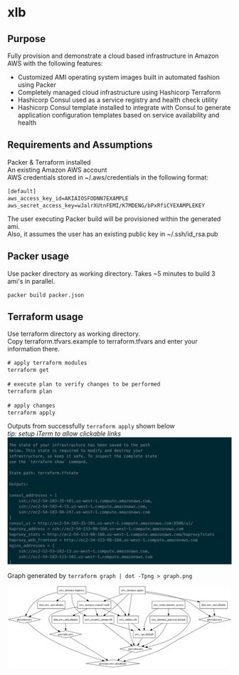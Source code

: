 # xlb

## Purpose

Fully provision and demonstrate a cloud based infrastructure in Amazon AWS with the following features:
* Customized AMI operating system images built in automated fashion using Packer
* Completely managed cloud infrastructure using Hashicorp Terraform
* Hashicorp Consul used as a service registry and health check utility
* Hashicorp Consul template installed to integrate with Consul to generate application configuration templates based on service availability and health


## Requirements and Assumptions

Packer & Terraform installed  
An existing Amazon AWS account  
AWS credentials stored in ~/.aws/credentials in the following format:

    [default]
    aws_access_key_id=AKIAIOSFODNN7EXAMPLE
    aws_secret_access_key=wJalrXUtnFEMI/K7MDENG/bPxRfiCYEXAMPLEKEY

The user executing Packer build will be provisioned within the generated ami.  
Also, it assumes the user has an existing public key in ~/.ssh/id_rsa.pub




## Packer usage
Use packer directory as working directory. Takes ~5 minutes to build 3 ami's in parallel.

    packer build packer.json




## Terraform usage
Use terraform directory as working directory.  
Copy terraform.tfvars.example to terraform.tfvars and enter your information there.

    # apply terraform modules
    terraform get

    # execute plan to verify changes to be performed
    terraform plan

    # apply changes
    terraform apply

Outputs from successfully `terraform apply` shown below  
_tip: setup iTerm to allow clickable links_
![terraform outputs](/images/outputs.png?raw=true)

Graph generated by `terraform graph | dot -Tpng > graph.png`

![terraform graph](/images/graph.png?raw=true)
